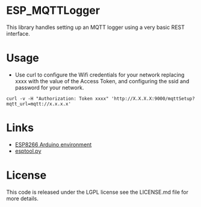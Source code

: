 # ESP_MQTTLogger

This library handles setting up an MQTT logger using a very basic REST interface.

# Usage

* Use curl to configure the Wifi credentials for your network replacing xxxx with the value of the Access Token, and configuring the ssid and password for your network.

```
curl -v -H "Authorization: Token xxxx" 'http://X.X.X.X:9000/mqttSetup?mqtt_url=mqtt://x.x.x.x'
```

# Links

* [ESP8266 Arduino environment](https://github.com/esp8266/Arduino)
* [esptool.py](https://github.com/themadinventor/esptool)

# License

This code is released under the LGPL license see the LICENSE.md file for more details.
